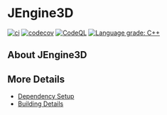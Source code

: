# JEngine3D

[![ci](https://github.com/JesusKrists/JEngine3D/actions/workflows/ci.yml/badge.svg)](https://github.com/JesusKrists/JEngine3D/actions/workflows/ci.yml)
[![codecov](https://codecov.io/gh/JesusKrists/JEngine3D/branch/main/graph/badge.svg)](https://codecov.io/gh/JesusKrists/JEngine3D)
[![CodeQL](https://github.com/JesusKrists/JEngine3D/actions/workflows/codeql-analysis.yml/badge.svg)](https://github.com/JesusKrists/JEngine3D/actions/workflows/codeql-analysis.yml)
[![Language grade: C++](https://img.shields.io/lgtm/grade/cpp/github/JesusKrists/JEngine3D)](https://lgtm.com/projects/g/JesusKrists/JEngine3D)

## About JEngine3D



## More Details

 * [Dependency Setup](README_dependencies.md)
 * [Building Details](README_building.md)
